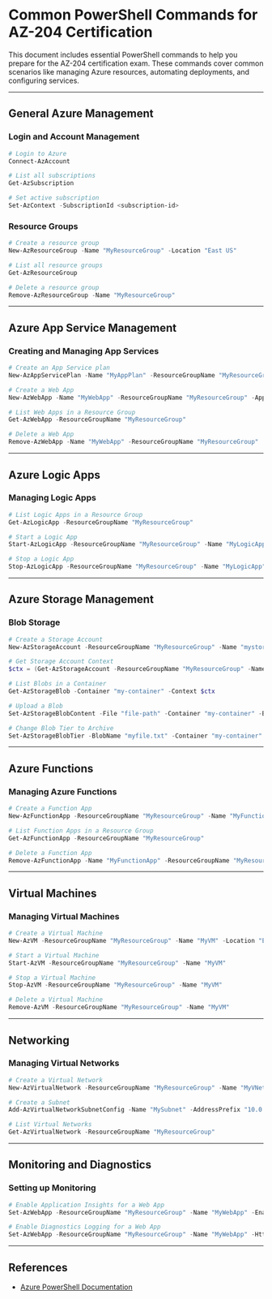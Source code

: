 # Common PowerShell Commands for AZ-204 Certification

This document includes essential PowerShell commands to help you prepare for the AZ-204 certification exam. These commands cover common scenarios like managing Azure resources, automating deployments, and configuring services.

---

## General Azure Management

### Login and Account Management
```powershell
# Login to Azure
Connect-AzAccount

# List all subscriptions
Get-AzSubscription

# Set active subscription
Set-AzContext -SubscriptionId <subscription-id>
```

### Resource Groups
```powershell
# Create a resource group
New-AzResourceGroup -Name "MyResourceGroup" -Location "East US"

# List all resource groups
Get-AzResourceGroup

# Delete a resource group
Remove-AzResourceGroup -Name "MyResourceGroup"
```

---

## Azure App Service Management

### Creating and Managing App Services
```powershell
# Create an App Service plan
New-AzAppServicePlan -Name "MyAppPlan" -ResourceGroupName "MyResourceGroup" -Location "East US" -Tier "Standard" -NumberofWorkers 1

# Create a Web App
New-AzWebApp -Name "MyWebApp" -ResourceGroupName "MyResourceGroup" -AppServicePlan "MyAppPlan"

# List Web Apps in a Resource Group
Get-AzWebApp -ResourceGroupName "MyResourceGroup"

# Delete a Web App
Remove-AzWebApp -Name "MyWebApp" -ResourceGroupName "MyResourceGroup"
```

---

## Azure Logic Apps

### Managing Logic Apps
```powershell
# List Logic Apps in a Resource Group
Get-AzLogicApp -ResourceGroupName "MyResourceGroup"

# Start a Logic App
Start-AzLogicApp -ResourceGroupName "MyResourceGroup" -Name "MyLogicApp"

# Stop a Logic App
Stop-AzLogicApp -ResourceGroupName "MyResourceGroup" -Name "MyLogicApp"
```

---

## Azure Storage Management

### Blob Storage
```powershell
# Create a Storage Account
New-AzStorageAccount -ResourceGroupName "MyResourceGroup" -Name "mystorageacct" -Location "East US" -SkuName "Standard_LRS" -Kind "StorageV2"

# Get Storage Account Context
$ctx = (Get-AzStorageAccount -ResourceGroupName "MyResourceGroup" -Name "mystorageacct").Context

# List Blobs in a Container
Get-AzStorageBlob -Container "my-container" -Context $ctx

# Upload a Blob
Set-AzStorageBlobContent -File "file-path" -Container "my-container" -Blob "myfile.txt" -Context $ctx

# Change Blob Tier to Archive
Set-AzStorageBlobTier -BlobName "myfile.txt" -Container "my-container" -Tier "Archive" -Context $ctx
```

---

## Azure Functions

### Managing Azure Functions
```powershell
# Create a Function App
New-AzFunctionApp -ResourceGroupName "MyResourceGroup" -Name "MyFunctionApp" -StorageAccountName "mystorageacct" -AppServicePlan "MyAppPlan"

# List Function Apps in a Resource Group
Get-AzFunctionApp -ResourceGroupName "MyResourceGroup"

# Delete a Function App
Remove-AzFunctionApp -Name "MyFunctionApp" -ResourceGroupName "MyResourceGroup"
```

---

## Virtual Machines

### Managing Virtual Machines
```powershell
# Create a Virtual Machine
New-AzVM -ResourceGroupName "MyResourceGroup" -Name "MyVM" -Location "East US" -Image "Win2019Datacenter" -Credential (Get-Credential)

# Start a Virtual Machine
Start-AzVM -ResourceGroupName "MyResourceGroup" -Name "MyVM"

# Stop a Virtual Machine
Stop-AzVM -ResourceGroupName "MyResourceGroup" -Name "MyVM"

# Delete a Virtual Machine
Remove-AzVM -ResourceGroupName "MyResourceGroup" -Name "MyVM"
```

---

## Networking

### Managing Virtual Networks
```powershell
# Create a Virtual Network
New-AzVirtualNetwork -ResourceGroupName "MyResourceGroup" -Name "MyVNet" -AddressPrefix "10.0.0.0/16" -Location "East US"

# Create a Subnet
Add-AzVirtualNetworkSubnetConfig -Name "MySubnet" -AddressPrefix "10.0.1.0/24" -VirtualNetwork $vnet

# List Virtual Networks
Get-AzVirtualNetwork -ResourceGroupName "MyResourceGroup"
```

---

## Monitoring and Diagnostics

### Setting up Monitoring
```powershell
# Enable Application Insights for a Web App
Set-AzWebApp -ResourceGroupName "MyResourceGroup" -Name "MyWebApp" -EnableApplicationInsights $true

# Enable Diagnostics Logging for a Web App
Set-AzWebApp -ResourceGroupName "MyResourceGroup" -Name "MyWebApp" -HttpLoggingEnabled $true
```

---

## References
- [Azure PowerShell Documentation](https://learn.microsoft.com/en-us/powershell/azure/)